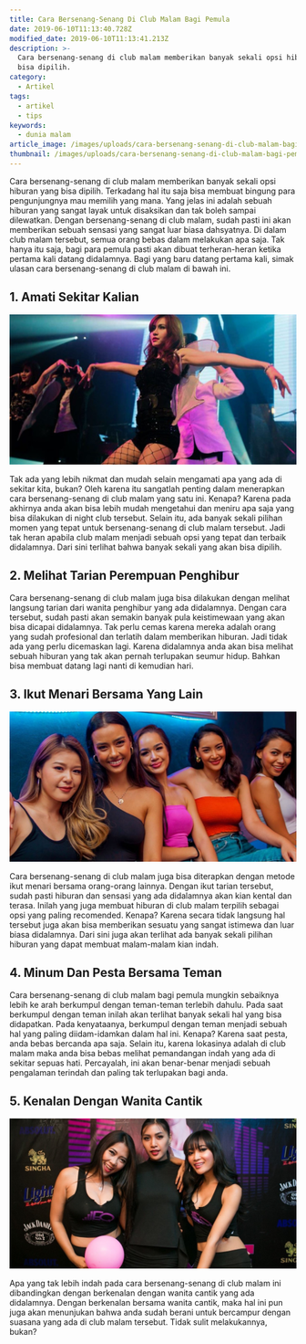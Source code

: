 ```yaml
---
title: Cara Bersenang-Senang Di Club Malam Bagi Pemula
date: 2019-06-10T11:13:40.728Z
modified_date: 2019-06-10T11:13:41.213Z
description: >-
  Cara bersenang-senang di club malam memberikan banyak sekali opsi hiburan yang
  bisa dipilih.
category:
  - Artikel
tags:
  - artikel
  - tips
keywords:
  - dunia malam
article_image: /images/uploads/cara-bersenang-senang-di-club-malam-bagi-pemula-1.jpg
thumbnail: /images/uploads/cara-bersenang-senang-di-club-malam-bagi-pemula-1-007.jpg
---
```

Cara bersenang-senang di club malam memberikan banyak sekali opsi hiburan yang bisa dipilih. Terkadang hal itu saja bisa membuat bingung para pengunjungnya mau memilih yang mana. Yang jelas ini adalah sebuah hiburan yang sangat layak untuk disaksikan dan tak boleh sampai dilewatkan. Dengan bersenang-senang di club malam, sudah pasti ini akan memberikan sebuah sensasi yang sangat luar biasa dahsyatnya. Di dalam club malam tersebut, semua orang bebas dalam melakukan apa saja. Tak hanya itu saja, bagi para pemula pasti akan dibuat terheran-heran ketika pertama kali datang didalamnya. Bagi yang baru datang pertama kali, simak ulasan cara bersenang-senang di club malam di bawah ini.



## 1. Amati Sekitar Kalian

![Cara Bersenang-Senang Di Club Malam Bagi Pemula](/images/uploads/cara-bersenang-senang-di-club-malam-bagi-pemula-3.jpg)

Tak ada yang lebih nikmat dan mudah selain mengamati apa yang ada di sekitar kita, bukan? Oleh karena itu sangatlah penting dalam menerapkan cara bersenang-senang di club malam yang satu ini. Kenapa? Karena pada akhirnya anda akan bisa lebih mudah mengetahui dan meniru apa saja yang bisa dilakukan di night club tersebut. Selain itu, ada banyak sekali pilihan momen yang tepat untuk bersenang-senang di club malam tersebut. Jadi tak heran apabila club malam menjadi sebuah opsi yang tepat dan terbaik didalamnya. Dari sini terlihat bahwa banyak sekali yang akan bisa dipilih.



## 2. Melihat Tarian Perempuan Penghibur

Cara bersenang-senang di club malam juga bisa dilakukan dengan melihat langsung tarian dari wanita penghibur yang ada didalamnya. Dengan cara tersebut, sudah pasti akan semakin banyak pula keistimewaan yang akan bisa dicapai didalamnya. Tak perlu cemas karena mereka adalah orang yang sudah profesional dan terlatih dalam memberikan hiburan. Jadi tidak ada yang perlu dicemaskan lagi. Karena didalamnya anda akan bisa melihat sebuah hiburan yang tak akan pernah terlupakan seumur hidup. Bahkan bisa membuat datang lagi nanti di kemudian hari.



## 3. Ikut Menari Bersama Yang Lain

![Cara Bersenang-Senang Di Club Malam Bagi Pemula](/images/uploads/cara-bersenang-senang-di-club-malam-bagi-pemula-2.jpg)

Cara bersenang-senang di club malam juga bisa diterapkan dengan metode ikut menari bersama orang-orang lainnya. Dengan ikut tarian tersebut, sudah pasti hiburan dan sensasi yang ada didalamnya akan kian kental dan terasa. Inilah yang juga membuat hiburan di club malam terpilih sebagai opsi yang paling recomended. Kenapa? Karena secara tidak langsung hal tersebut juga akan bisa memberikan sesuatu yang sangat istimewa dan luar biasa didalamnya. Dari sini juga akan terlihat ada banyak sekali pilihan hiburan yang dapat membuat malam-malam kian indah.



## 4. Minum Dan Pesta Bersama Teman

Cara bersenang-senang di club malam bagi pemula mungkin sebaiknya lebih ke arah berkumpul dengan teman-teman terlebih dahulu. Pada saat berkumpul dengan teman inilah akan terlihat banyak sekali hal yang bisa didapatkan. Pada kenyataanya, berkumpul dengan teman menjadi sebuah hal yang paling diidam-idamkan dalam hal ini. Kenapa? Karena saat pesta, anda bebas bercanda apa saja. Selain itu, karena lokasinya adalah di club malam maka anda bisa bebas melihat pemandangan indah yang ada di sekitar sepuas hati. Percayalah, ini akan benar-benar menjadi sebuah pengalaman terindah dan paling tak terlupakan bagi anda.



## 5. Kenalan Dengan Wanita Cantik

![Cara Bersenang-Senang Di Club Malam Bagi Pemula](/images/uploads/cara-bersenang-senang-di-club-malam-bagi-pemula-1.jpg)

Apa yang tak lebih indah pada cara bersenang-senang di club malam ini dibandingkan dengan berkenalan dengan wanita cantik yang ada didalamnya. Dengan berkenalan bersama wanita cantik, maka hal ini pun juga akan menunjukan bahwa anda sudah berani untuk bercampur dengan suasana yang ada di club malam tersebut. Tidak sulit melakukannya, bukan?
